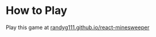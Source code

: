 # How to Play

Play this game at [randyg111.github.io/react-minesweeper](randyg111.github.io/react-minesweeper)
